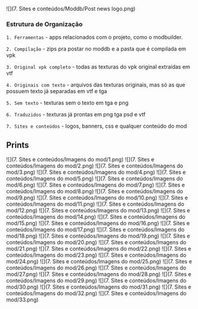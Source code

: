 ![](7. Sites e conteúdos/Moddb/Post news logo.png)

### Estrutura de Organização

`1. Ferramentas` - apps relacionados com o projeto, como o modbuilder.

`2. Compilação` - zips pra postar no moddb e a pasta que é compilada em vpk

`3. Original vpk completo` - todas as texturas do vpk original extraídas em vtf

`4. Originais com texto` - arquivos das texturas originais, mas só as que possuem texto já separadas em vtf e tga

`5. Sem texto` - texturas sem o texto em tga e png

`6. Traduzidos` - texturas já prontas em png tga psd e vtf

`7. Sites e conteúdos` - logos, banners, css e qualquer conteúdo do mod

## Prints

![](7. Sites e conteúdos/Imagens do mod/1.png)
![](7. Sites e conteúdos/Imagens do mod/2.png)
![](7. Sites e conteúdos/Imagens do mod/3.png)
![](7. Sites e conteúdos/Imagens do mod/4.png)
![](7. Sites e conteúdos/Imagens do mod/5.png)
![](7. Sites e conteúdos/Imagens do mod/6.png)
![](7. Sites e conteúdos/Imagens do mod/7.png)
![](7. Sites e conteúdos/Imagens do mod/8.png)
![](7. Sites e conteúdos/Imagens do mod/9.png)
![](7. Sites e conteúdos/Imagens do mod/10.png)
![](7. Sites e conteúdos/Imagens do mod/11.png)
![](7. Sites e conteúdos/Imagens do mod/12.png)
![](7. Sites e conteúdos/Imagens do mod/13.png)
![](7. Sites e conteúdos/Imagens do mod/14.png)
![](7. Sites e conteúdos/Imagens do mod/15.png)
![](7. Sites e conteúdos/Imagens do mod/16.png)
![](7. Sites e conteúdos/Imagens do mod/17.png)
![](7. Sites e conteúdos/Imagens do mod/18.png)
![](7. Sites e conteúdos/Imagens do mod/19.png)
![](7. Sites e conteúdos/Imagens do mod/20.png)
![](7. Sites e conteúdos/Imagens do mod/21.png)
![](7. Sites e conteúdos/Imagens do mod/22.png)
![](7. Sites e conteúdos/Imagens do mod/23.png)
![](7. Sites e conteúdos/Imagens do mod/24.png)
![](7. Sites e conteúdos/Imagens do mod/25.png)
![](7. Sites e conteúdos/Imagens do mod/26.png)
![](7. Sites e conteúdos/Imagens do mod/27.png)
![](7. Sites e conteúdos/Imagens do mod/28.png)
![](7. Sites e conteúdos/Imagens do mod/29.png)
![](7. Sites e conteúdos/Imagens do mod/30.png)
![](7. Sites e conteúdos/Imagens do mod/31.png)
![](7. Sites e conteúdos/Imagens do mod/32.png)
![](7. Sites e conteúdos/Imagens do mod/33.png)
